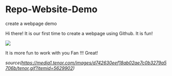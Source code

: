 # Repo-Website-Demo
create a webpage demo

Hi there! It is our first time to create a webpage using Github. It is fun! 



![](https://media1.tenor.com/images/d742630eef18ab02ae7c0b3279a5706b/tenor.gif?itemid=5629902)

It is more fun to work with you Fan !!! Great!

*source(https://media1.tenor.com/images/d742630eef18ab02ae7c0b3279a5706b/tenor.gif?itemid=5629902)*

